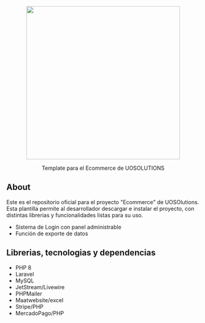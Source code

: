 <p align="center"><a href="#" target="_blank"><img src="https://www.uosolutions.com/images/logo-uo.png" width="400"></a></p>

<p align="center">
    Template para el Ecommerce de UOSOLUTIONS
</p>

## About 

Este es el repositorio oficial para el proyecto "Ecommerce" de UOSOlutions. Esta plantilla permite al desarrollador descargar e instalar el proyecto, con distintas librerias y funcionalidades listas para su uso.

- Sistema de Login con panel administrable
- Función de exporte de datos


## Librerias, tecnologias y dependencias

- PHP 8
- Laravel 
- MySQL
- JetStream/Livewire
- PHPMailer
- Maatwebsite/excel
- Stripe/PHP
- MercadoPago/PHP
